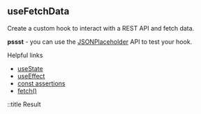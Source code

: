 ## useFetchData

Create a custom hook to interact with a REST API and fetch data.

**pssst** - you can use the [JSONPlaceholder](https://jsonplaceholder.typicode.com/posts) API to test your hook.

Helpful links

- [useState](https://beta.reactjs.org/reference/react/useState)
- [useEffect](https://beta.reactjs.org/reference/react/useEffect)
- [const assertions](https://www.typescriptlang.org/docs/handbook/release-notes/typescript-3-4.html#const-assertions)
- [fetch()](https://developer.mozilla.org/en-US/docs/Web/API/fetch)

::title Result
